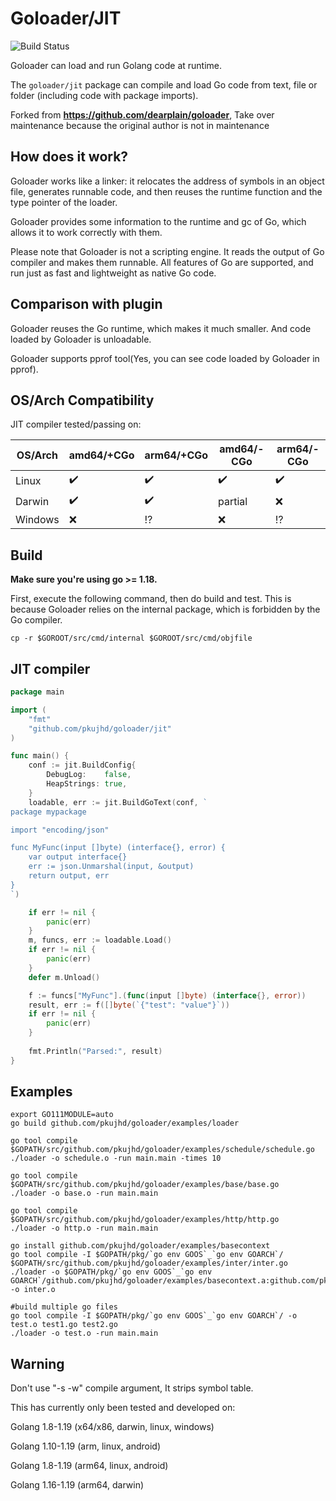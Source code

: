 
# Goloader/JIT

![Build Status](https://github.com/pkujhd/goloader/workflows/goloader%20Testing/badge.svg)

Goloader can load and run Golang code at runtime.

The `goloader/jit` package can compile and load Go code from text, file or folder (including code with package imports).

Forked from **https://github.com/dearplain/goloader**, Take over maintenance because the original author is not in maintenance

## How does it work?

Goloader works like a linker: it relocates the address of symbols in an object file, generates runnable code, and then reuses the runtime function and the type pointer of the loader.

Goloader provides some information to the runtime and gc of Go, which allows it to work correctly with them.

Please note that Goloader is not a scripting engine. It reads the output of Go compiler and makes them runnable. All features of Go are supported, and run just as fast and lightweight as native Go code.

## Comparison with plugin

Goloader reuses the Go runtime, which makes it much smaller. And code loaded by Goloader is unloadable.

Goloader supports pprof tool(Yes, you can see code loaded by Goloader in pprof).

## OS/Arch Compatibility
JIT compiler tested/passing on:

| **OS/Arch** | amd64/+CGo         | arm64/+CGo          | amd64/-CGo         | arm64/-CGo         |
|-------------|--------------------|---------------------|--------------------|--------------------|
| Linux       | :heavy_check_mark: | :heavy_check_mark:  | :heavy_check_mark: | :heavy_check_mark: |
| Darwin      | :heavy_check_mark: | :heavy_check_mark:  | partial            | :x:                |
| Windows     | :x:                | :interrobang:       | :x:                | :interrobang:      |

## Build

**Make sure you're using go >= 1.18.**

First, execute the following command, then do build and test. This is because Goloader relies on the internal package, which is forbidden by the Go compiler.
```
cp -r $GOROOT/src/cmd/internal $GOROOT/src/cmd/objfile
```

## JIT compiler 

```go
package main

import (
	"fmt"
	"github.com/pkujhd/goloader/jit"
)

func main() {
	conf := jit.BuildConfig{
		DebugLog:    false,
		HeapStrings: true,
	}
	loadable, err := jit.BuildGoText(conf, `
package mypackage

import "encoding/json"

func MyFunc(input []byte) (interface{}, error) {
	var output interface{}
	err := json.Unmarshal(input, &output)
	return output, err
}
`)

	if err != nil {
		panic(err)
	}
	m, funcs, err := loadable.Load()
	if err != nil {
		panic(err)
	}
	defer m.Unload()

	f := funcs["MyFunc"].(func(input []byte) (interface{}, error))
	result, err := f([]byte(`{"test": "value"}`))
	if err != nil {
		panic(err)
	}
	
	fmt.Println("Parsed:", result)
}

```

## Examples

```
export GO111MODULE=auto
go build github.com/pkujhd/goloader/examples/loader

go tool compile $GOPATH/src/github.com/pkujhd/goloader/examples/schedule/schedule.go
./loader -o schedule.o -run main.main -times 10

go tool compile $GOPATH/src/github.com/pkujhd/goloader/examples/base/base.go
./loader -o base.o -run main.main

go tool compile $GOPATH/src/github.com/pkujhd/goloader/examples/http/http.go
./loader -o http.o -run main.main

go install github.com/pkujhd/goloader/examples/basecontext
go tool compile -I $GOPATH/pkg/`go env GOOS`_`go env GOARCH`/ $GOPATH/src/github.com/pkujhd/goloader/examples/inter/inter.go
./loader -o $GOPATH/pkg/`go env GOOS`_`go env GOARCH`/github.com/pkujhd/goloader/examples/basecontext.a:github.com/pkujhd/goloader/examples/basecontext -o inter.o

#build multiple go files
go tool compile -I $GOPATH/pkg/`go env GOOS`_`go env GOARCH`/ -o test.o test1.go test2.go
./loader -o test.o -run main.main

```

## Warning

Don't use "-s -w" compile argument, It strips symbol table.

This has currently only been tested and developed on:

Golang 1.8-1.19 (x64/x86, darwin, linux, windows)

Golang 1.10-1.19 (arm, linux, android)

Golang 1.8-1.19 (arm64, linux, android)

Golang 1.16-1.19 (arm64, darwin)

